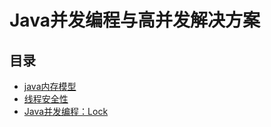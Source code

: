 # Java并发编程与高并发解决方案

## 目录
- [java内存模型](doc/java内存模型.md)
- [线程安全性](doc/线程安全性.md)
- [Java并发编程：Lock](doc/Lock.md)
